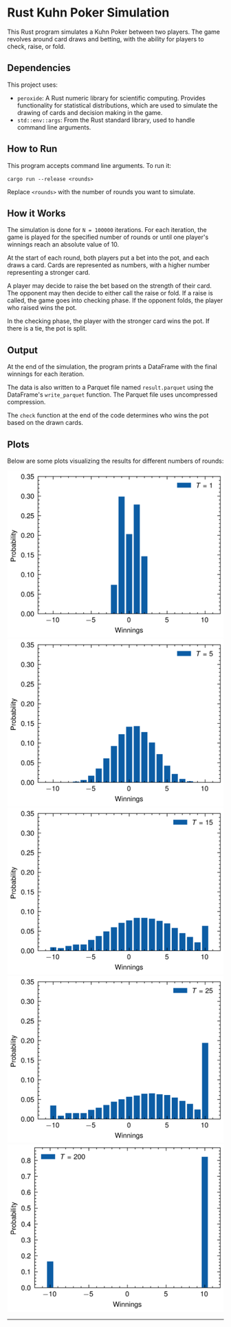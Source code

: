 # Rust Kuhn Poker Simulation

This Rust program simulates a Kuhn Poker between two players. The game revolves around card draws and betting, with the ability for players to check, raise, or fold.

## Dependencies

This project uses:

- `peroxide`: A Rust numeric library for scientific computing. Provides functionality for statistical distributions, which are used to simulate the drawing of cards and decision making in the game.
- `std::env::args`: From the Rust standard library, used to handle command line arguments.

## How to Run

This program accepts command line arguments. To run it:

```
cargo run --release <rounds>
```

Replace `<rounds>` with the number of rounds you want to simulate.

## How it Works

The simulation is done for `N = 100000` iterations. For each iteration, the game is played for the specified number of rounds or until one player's winnings reach an absolute value of 10.

At the start of each round, both players put a bet into the pot, and each draws a card. Cards are represented as numbers, with a higher number representing a stronger card.

A player may decide to raise the bet based on the strength of their card. The opponent may then decide to either call the raise or fold. If a raise is called, the game goes into checking phase. If the opponent folds, the player who raised wins the pot.

In the checking phase, the player with the stronger card wins the pot. If there is a tie, the pot is split.

## Output

At the end of the simulation, the program prints a DataFrame with the final winnings for each iteration.

The data is also written to a Parquet file named `result.parquet` using the DataFrame's `write_parquet` function. The Parquet file uses uncompressed compression.

The `check` function at the end of the code determines who wins the pot based on the drawn cards.

## Plots

Below are some plots visualizing the results for different numbers of rounds:

![Plot for 1 round](hist_0001.png)
![Plot for 5 rounds](hist_0005.png)
![Plot for 15 rounds](hist_0015.png)
![Plot for 25 rounds](hist_0025.png)
![Plot for 200 rounds](hist_0200.png)

---
